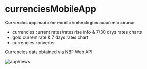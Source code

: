 # currenciesMobileApp
Currencies app made for mobile technologies academic course 

- currencies current rates/rates rise info & 7/30 days rates charts
- gold current rate & 7 days rates chart
- currencies converter

Currencies data obtained via NBP Web API

![appViews](https://user-images.githubusercontent.com/33483170/114327331-d3decd00-9b38-11eb-9e47-c9629c2caaf3.png)
